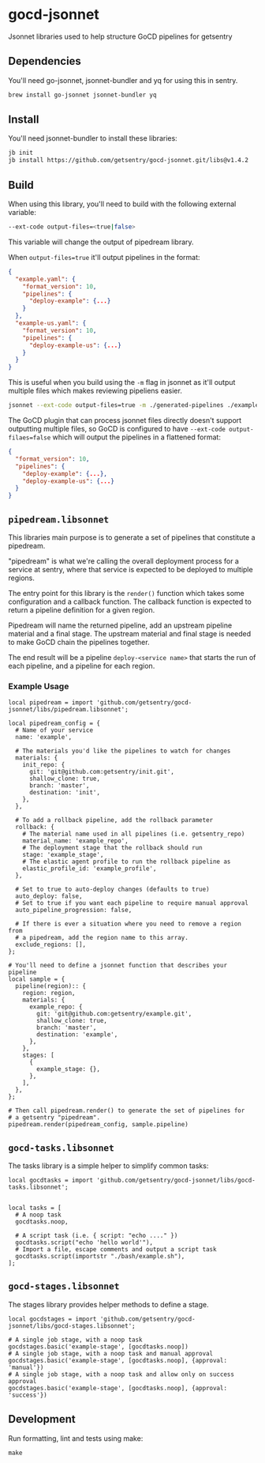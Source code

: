 # gocd-jsonnet

Jsonnet libraries used to help structure GoCD pipelines for getsentry

## Dependencies

You'll need go-jsonnet, jsonnet-bundler and yq for using this in sentry.

```sh
brew install go-jsonnet jsonnet-bundler yq
```

## Install

You'll need jsonnet-bundler to install these libraries:

```sh
jb init
jb install https://github.com/getsentry/gocd-jsonnet.git/libs@v1.4.2
```

## Build

When using this library, you'll need to build with the following external
variable:

```bash
--ext-code output-files=<true|false>
```

This variable will change the output of pipedream library.

When `output-files=true` it'll output pipelines in the format:

```json
{
  "example.yaml": {
    "format_version": 10,
    "pipelines": {
      "deploy-example": {...}
    }
  },
  "example-us.yaml": {
    "format_version": 10,
    "pipelines": {
      "deploy-example-us": {...}
    }
  }
}
```

This is useful when you build using the `-m` flag in jsonnet as it'll
output multiple files which makes reviewing pipeliens easier.

```bash
jsonnet --ext-code output-files=true -m ./generated-pipelines ./example.jsonnet
```

The GoCD plugin that can process jsonnet files directly doesn't support
outputting multiple files, so GoCD is configured to have
`--ext-code output-filaes=false` which will output the pipelines in a
flattened format:

```json
{
  "format_version": 10,
  "pipelines": {
    "deploy-example": {...},
    "deploy-example-us": {...}
  }
}
```

## `pipedream.libsonnet`

This libraries main purpose is to generate a set of pipelines that constitute
a pipedream.

"pipedream" is what we're calling the overall deployment process for a service
at sentry, where that service is expected to be deployed to multiple regions.

The entry point for this library is the `render()` function which takes
some configuration and a callback function. The callback function is expected
to return a pipeline definition for a given region.

Pipedream will name the returned pipeline, add an upstream pipeline material
and a final stage. The upstream material and final stage is needed to make GoCD
chain the pipelines together.

The end result will be a pipeline `deploy-<service name>` that starts the
run of each pipeline, and a pipeline for each region.

### Example Usage

```jsonnet
local pipedream = import 'github.com/getsentry/gocd-jsonnet/libs/pipedream.libsonnet';

local pipedream_config = {
  # Name of your service
  name: 'example',

  # The materials you'd like the pipelines to watch for changes
  materials: {
    init_repo: {
      git: 'git@github.com:getsentry/init.git',
      shallow_clone: true,
      branch: 'master',
      destination: 'init',
    },
  },

  # To add a rollback pipeline, add the rollback parameter
  rollback: {
    # The material name used in all pipelines (i.e. getsentry_repo)
    material_name: 'example_repo',
    # The deployment stage that the rollback should run
    stage: 'example_stage',
    # The elastic agent profile to run the rollback pipeline as
    elastic_profile_id: 'example_profile',
  },

  # Set to true to auto-deploy changes (defaults to true)
  auto_deploy: false,
  # Set to true if you want each pipeline to require manual approval
  auto_pipeline_progression: false,

  # If there is ever a situation where you need to remove a region from
  # a pipedream, add the region name to this array.
  exclude_regions: [],
};

# You'll need to define a jsonnet function that describes your pipeline
local sample = {
  pipeline(region):: {
    region: region,
    materials: {
      example_repo: {
        git: 'git@github.com:getsentry/example.git',
        shallow_clone: true,
        branch: 'master',
        destination: 'example',
      },
    },
    stages: [
      {
        example_stage: {},
      },
    ],
  },
};

# Then call pipedream.render() to generate the set of pipelines for
# a getsentry "pipedream".
pipedream.render(pipedream_config, sample.pipeline)
```

## `gocd-tasks.libsonnet`

The tasks library is a simple helper to simplify common tasks:

```
local gocdtasks = import 'github.com/getsentry/gocd-jsonnet/libs/gocd-tasks.libsonnet';


local tasks = [
  # A noop task
  gocdtasks.noop,

  # A script task (i.e. { script: "echo ...." })
  gocdtasks.script("echo 'hello world'"),
  # Import a file, escape comments and output a script task
  gocdtasks.script(importstr "./bash/example.sh"),
];
```

## `gocd-stages.libsonnet`

The stages library provides helper methods to define a stage.

```
local gocdstages = import 'github.com/getsentry/gocd-jsonnet/libs/gocd-stages.libsonnet';

# A single job stage, with a noop task
gocdstages.basic('example-stage', [gocdtasks.noop])
# A single job stage, with a noop task and manual approval
gocdstages.basic('example-stage', [gocdtasks.noop], {approval: 'manual'})
# A single job stage, with a noop task and allow only on success approval
gocdstages.basic('example-stage', [gocdtasks.noop], {approval: 'success'})
```

## Development

Run formatting, lint and tests using make:

```shell
make
```
